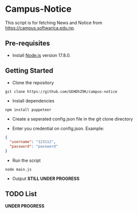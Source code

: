 # Campus-Notice
This script is for fetching News and Notice from https://campus.softwarica.edu.np.

## Pre-requisites
- Install [Node.js](https://nodejs.org/en/) version 17.8.0.

## Getting Started
- Clone the repository
```
git clone https://github.com/GEHDhZ9K/campus-notice
```
- Install dependencies
```
npm install puppeteer
```
- Create a seperated config.json file in the git clone directory

- Enter you credential on config.json. Example:
```json
{
  "username": "123112",
  "password": "password"
}
```

- Run the script
```
node main.js
```

- Output
**STILL UNDER PROGRESS**

## TODO List
**UNDER PROGRESS**
